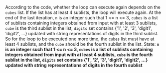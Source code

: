 According to the code, whether the loop can execute again depends on the `cubes` list. If the list has at least 4 sublists, the loop will execute again. At the end of the last iteration, `n` is an integer such that 1 <= n <= 3, `cubes` is a list of sublists containing integers obtained from input with at least 3 sublists, `cube` is the third sublist in the list, `digits` set contains {'1', '2', '3', 'digit1', 'digit2', ...} updated with string representations of digits in the third sublist. So for the loop to be executed one more time, the `cubes` list must have at least 4 sublists, and the `cube` should be the fourth sublist in the list.
State: **`n` is an integer such that 1 <= n <= 3, `cubes` is a list of sublists containing integers obtained from input with at least 4 sublists, `cube` is the fourth sublist in the list, `digits` set contains {'1', '2', '3', 'digit1', 'digit2', ...} updated with string representations of digits in the fourth sublist**